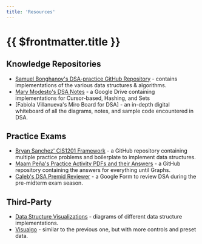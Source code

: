 ```yaml
---
title: 'Resources'
---
```


# {{ $frontmatter.title }}

## Knowledge Repositories

- [Samuel Bonghanoy's DSA-practice GitHub Repository](https://github.com/Samuel-Bonghanoy/DSA-practice/tree/master/DSA) - contains implementations of the various data structures & algorithms.
- [Mary Modesto's DSA Notes](https://drive.google.com/drive/folders/1oftaWQGD4w5fsqUk4RhQDhCLXWLglZc7?usp=sharing) - a Google Drive containing implementations for Cursor-based, Hashing, and Sets
- [Fabiola Villanueva's Miro Board for DSA] - an in-depth digital whiteboard of all the diagrams, notes, and sample code encountered in DSA.

## Practice Exams

- [Bryan Sanchez' CIS1201 Framework](https://github.com/0-BSCode/cis-2101-framework) - a GitHub repository containing multiple practice problems and boilerplate to implement data structures.
- [Maam Peña's Practice Activity PDFs and their Answers](https://github.com/Luzefiru/academic-code/tree/main/CIS2101) - a GitHub repository containing the answers for everything until Graphs.
- [Caleb's DSA Premid Reviewer](https://docs.google.com/forms/d/e/1FAIpQLSf7JQI51Q9roGR0hG73-6tmrMeEGGQWXNP5GRT0SOpWhwaCfA/viewform) - a Google Form to review DSA during the pre-midterm exam season.

## Third-Party

- [Data Structure Visualizations](https://www.cs.usfca.edu/~galles/visualization/Algorithms.html) - diagrams of different data structure implementations.
- [Visualgo](https://visualgo.net/en) - similar to the previous one, but with more controls and preset data.
